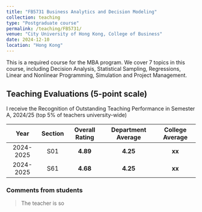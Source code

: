 ```yaml
---
title: "FB5731 Business Analytics and Decision Modeling"
collection: teaching
type: "Postgraduate course"
permalink: /teaching/FB5731/
venue: "City University of Hong Kong, College of Business"
date: 2024-12-10
location: "Hong Kong"
---
```


This is a required course for the MBA program. We cover 7 topics in this course, including Decision Analysis, Statistical Sampling, Regressions, Linear and Nonlinear Programming, Simulation and Project Management.


## Teaching Evaluations (5-point scale)
I receive the Recognition of Outstanding Teaching Performance in Semester A, 2024/25 (top 5% of teachers university-wide)

Year | Section | Overall Rating | Department Average | College Average 
:---: | :---: | :---: | :---: | :---:
2024-2025 | S01 | **4.89** | **4.25** | **xx**
2024-2025 | S61 | **4.68** | **4.25** | **xx**

### Comments from students
> The teacher is so 
